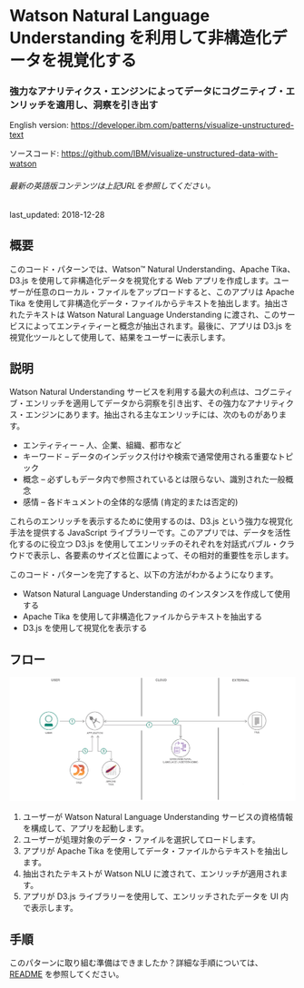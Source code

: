 # Watson Natural Language Understanding を利用して非構造化データを視覚化する

### 強力なアナリティクス・エンジンによってデータにコグニティブ・エンリッチを適用し、洞察を引き出す

English version: https://developer.ibm.com/patterns/visualize-unstructured-text
  
ソースコード: https://github.com/IBM/visualize-unstructured-data-with-watson

###### 最新の英語版コンテンツは上記URLを参照してください。
last_updated: 2018-12-28

 ## 概要

このコード・パターンでは、Watson™ Natural Understanding、Apache Tika、D3.js を使用して非構造化データを視覚化する Web アプリを作成します。ユーザーが任意のローカル・ファイルをアップロードすると、このアプリは Apache Tika を使用して非構造化データ・ファイルからテキストを抽出します。抽出されたテキストは Watson Natural Language Understanding に渡され、このサービスによってエンティティーと概念が抽出されます。最後に、アプリは D3.js を視覚化ツールとして使用して、結果をユーザーに表示します。

## 説明

Watson Natural Understanding サービスを利用する最大の利点は、コグニティブ・エンリッチを適用してデータから洞察を引き出す、その強力なアナリティクス・エンジンにあります。抽出される主なエンリッチには、次のものがあります。

* エンティティー – 人、企業、組織、都市など
* キーワード – データのインデックス付けや検索で通常使用される重要なトピック
* 概念 – 必ずしもデータ内で参照されているとは限らない、識別された一般概念
* 感情 – 各ドキュメントの全体的な感情 (肯定的または否定的)

これらのエンリッチを表示するために使用するのは、D3.js という強力な視覚化手法を提供する JavaScript ライブラリーです。このアプリでは、データを活性化するのに役立つ D3.js を使用してエンリッチのそれぞれを対話式バブル・クラウドで表示し、各要素のサイズと位置によって、その相対的重要性を示します。

このコード・パターンを完了すると、以下の方法がわかるようになります。

* Watson Natural Language Understanding のインスタンスを作成して使用する
* Apache Tika を使用して非構造化ファイルからテキストを抽出する
* D3.js を使用して視覚化を表示する

## フロー

![フロー](./images/flow.png)

1. ユーザーが Watson Natural Language Understanding サービスの資格情報を構成して、アプリを起動します。
1. ユーザーが処理対象のデータ・ファイルを選択してロードします。
1. アプリが Apache Tika を使用してデータ・ファイルからテキストを抽出します。
1. 抽出されたテキストが Watson NLU に渡されて、エンリッチが適用されます。
1. アプリが D3.js ライブラリーを使用して、エンリッチされたデータを UI 内で表示します。

## 手順

このパターンに取り組む準備はできましたか？詳細な手順については、[README](https://github.com/IBM/visualize-unstructured-data-with-watson/blob/master/README.md) を参照してください。

